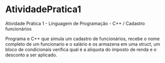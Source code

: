 # AtividadePratica1
Atividade Prática 1 - Linguagem de Programação - C++ / 
Cadastro funcionários

Programa e C++ que simula um cadastro de funcionários, recebe o nome completo de um funcionario e o
salário e os armazena em uma struct, um bloco de condicionais verifica qual é a aliquota do imposto 
de renda e o desconto a ser aplicado.
